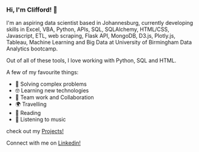### Hi, I'm Clifford! 👋

I'm an aspiring data scientist based in Johannesburg, currently developing skills in Excel, VBA, Python, APIs, SQL, SQLAlchemy, HTML/CSS, Javascript, ETL, web scraping, Flask API, MongoDB, D3.js, Plotly.js, Tableau, Machine Learning and Big Data at University of Birmingham Data Analytics bootcamp.

Out of all of these tools, I love working with Python, SQL and HTML.

A few of my favourite things:

- 🤔 Solving complex problems
- 🤓 Learning new technologies
- 👯 Team work and Collaboration
- 🌍 Travelling
- 📖 Reading
- 🎵 Listening to music

check out my [Projects!](https://github.com/Csepato?tab=repositories)

Connect with me on [Linkedin!](https://www.linkedin.com/in/clifford-sepato-2560b660)
